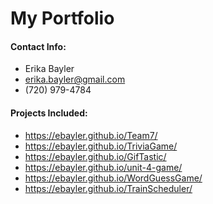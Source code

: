 # My Portfolio

#### Contact Info:

* Erika Bayler
* erika.bayler@gmail.com
* (720) 979-4784

#### Projects Included:

* https://ebayler.github.io/Team7/
* https://ebayler.github.io/TriviaGame/
* https://ebayler.github.io/GifTastic/
* https://ebayler.github.io/unit-4-game/
* https://ebayler.github.io/WordGuessGame/
* https://ebayler.github.io/TrainScheduler/
